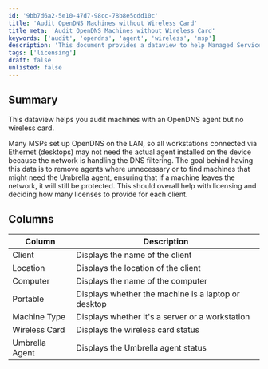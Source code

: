 ```yaml
---
id: '9bb7d6a2-5e10-47d7-98cc-78b8e5cdd10c'
title: 'Audit OpenDNS Machines without Wireless Card'
title_meta: 'Audit OpenDNS Machines without Wireless Card'
keywords: ['audit', 'opendns', 'agent', 'wireless', 'msp']
description: 'This document provides a dataview to help Managed Service Providers (MSPs) audit machines that have the OpenDNS agent installed but lack a wireless card. It aims to assist in identifying unnecessary agents and determining the need for Umbrella agents, ultimately aiding in license management for clients.'
tags: ['licensing']
draft: false
unlisted: false
---
```


## Summary

This dataview helps you audit machines with an OpenDNS agent but no wireless card.

Many MSPs set up OpenDNS on the LAN, so all workstations connected via Ethernet (desktops) may not need the actual agent installed on the device because the network is handling the DNS filtering. The goal behind having this data is to remove agents where unnecessary or to find machines that might need the Umbrella agent, ensuring that if a machine leaves the network, it will still be protected. This should overall help with licensing and deciding how many licenses to provide for each client.

## Columns

| Column          | Description                                    |
|-----------------|------------------------------------------------|
| Client          | Displays the name of the client                |
| Location        | Displays the location of the client            |
| Computer        | Displays the name of the computer              |
| Portable        | Displays whether the machine is a laptop or desktop |
| Machine Type    | Displays whether it's a server or a workstation |
| Wireless Card    | Displays the wireless card status              |
| Umbrella Agent  | Displays the Umbrella agent status              |

